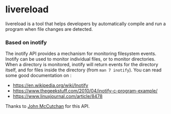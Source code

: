 # livereload

livereload is a tool that helps developers by automatically compile and run a program when file changes are detected.

### Based on inotify

The inotify API provides a mechanism for monitoring filesystem events. Inotify can be used to monitor individual files, or to monitor directories. When a directory is monitored, inotify will return events for the directory itself, and for files inside the directory (from `man 7 inotify`).
You can read some good documentation on :
- https://en.wikipedia.org/wiki/Inotify
- https://www.thegeekstuff.com/2010/04/inotify-c-program-example/
- https://www.linuxjournal.com/article/8478

Thanks to [John McCutchan](http://johnmccutchan.com/) for this API.
